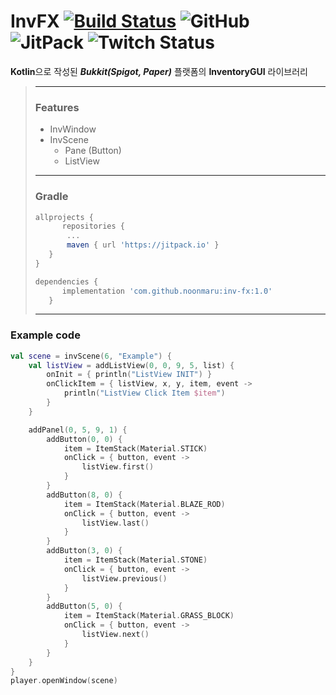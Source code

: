 # InvFX [![Build Status](https://travis-ci.org/noonmaru/inv-fx.svg?branch=master)](https://travis-ci.org/noonmaru/inv-fx) ![GitHub](https://img.shields.io/github/license/noonmaru/inv-fx) ![JitPack](https://img.shields.io/jitpack/v/github/noonmaru/inv-fx) ![Twitch Status](https://img.shields.io/twitch/status/hptgrm)
**Kotlin**으로 작성된 ***Bukkit(Spigot, Paper)*** 플랫폼의 **InventoryGUI** 라이브러리

> ---
> ### Features
> * InvWindow
> * InvScene
>     * Pane (Button)
>    * ListView
> ---
> ### Gradle
>```groovy
>allprojects {
>       repositories {
>        ...
>        maven { url 'https://jitpack.io' }
>    }
>}
>```
>```groovy
>dependencies {
>    	implementation 'com.github.noonmaru:inv-fx:1.0'
>    }
>```
>---
 ### Example code
```kotlin
val scene = invScene(6, "Example") {
    val listView = addListView(0, 0, 9, 5, list) {
        onInit = { println("ListView INIT") }
        onClickItem = { listView, x, y, item, event ->
            println("ListView Click Item $item")
        }
    }

    addPanel(0, 5, 9, 1) {
        addButton(0, 0) {
            item = ItemStack(Material.STICK)
            onClick = { button, event ->
                listView.first()
            }
        }
        addButton(8, 0) {
            item = ItemStack(Material.BLAZE_ROD)
            onClick = { button, event ->
                listView.last()
            }
        }
        addButton(3, 0) {
            item = ItemStack(Material.STONE)
            onClick = { button, event ->
                listView.previous()
            }
        }
        addButton(5, 0) {
            item = ItemStack(Material.GRASS_BLOCK)
            onClick = { button, event ->
                listView.next()
            }
        }
    }
}
player.openWindow(scene)
```
